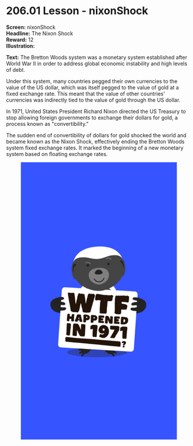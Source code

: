 # 206.01 Lesson - nixonShock

**Screen:** nixonShock\
**Headline:** The Nixon Shock\
**Reward:** 12\
**Illustration:**

**Text:** The Bretton Woods system was a monetary system established after World War II in order to address global economic instability and high levels of debt.&#x20;

Under this system, many countries pegged their own currencies to the value of the US dollar, which was itself pegged to the value of gold at a fixed exchange rate. This meant that the value of other countries' currencies was indirectly tied to the value of gold through the US dollar.&#x20;

In 1971, United States President Richard Nixon directed the US Treasury to stop allowing foreign governments to exchange their dollars for gold, a process known as "convertibility."&#x20;

The sudden end of convertibility of dollars for gold shocked the world and became known as the Nixon Shock, effectively ending the Bretton Woods system fixed exchange rates. It marked the beginning of a new monetary system based on floating exchange rates.

<figure><img src="../.gitbook/assets/206-01.png" alt=""><figcaption></figcaption></figure>
